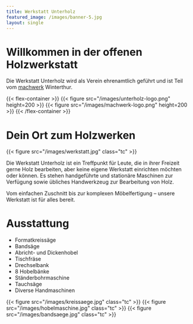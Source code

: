 ```yaml
---
title: Werkstatt Unterholz
featured_image: /images/banner-5.jpg
layout: single
---
```


# Willkommen in der offenen Holzwerkstatt

Die Werkstatt Unterholz wird als Verein ehrenamtlich geführt und ist Teil vom
[machwerk](http://machwerk-winterthur.ch) Winterthur.

{{< flex-container >}}
{{< figure src="/images/unterholz-logo.png" height=200 >}}
{{< figure src="/images/machwerk-logo.png" height=200 >}}
{{< /flex-container >}}

# Dein Ort zum Holzwerken

{{< figure src="/images/werkstatt.jpg" class="tc" >}}

Die Werkstatt Unterholz ist ein Treffpunkt für Leute, die in ihrer Freizeit gerne Holz bearbeiten,
aber keine eigene Werkstatt einrichten möchten oder können. Es stehen handgeführte und stationäre
Maschinen zur Verfügung sowie übliches Handwerkzeug zur Bearbeitung von Holz.

Vom einfachen Zuschnitt bis zur komplexen Möbelfertigung – unsere Werkstatt ist für alles bereit.

# Ausstattung

- Formatkreissäge
- Bandsäge
- Abricht- und Dickenhobel
- Tischfräse
- Drechselbank
- 8 Hobelbänke
- Ständerbohrmaschine
- Tauchsäge
- Diverse Handmaschinen

{{< figure src="/images/kreissaege.jpg" class="tc" >}}
{{< figure src="/images/hobelmaschine.jpg" class="tc" >}}
{{< figure src="/images/bandsaege.jpg" class="tc" >}}
